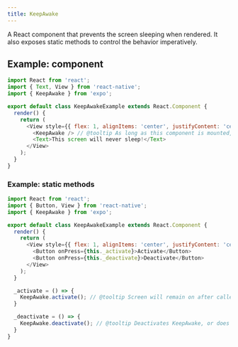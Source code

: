 ```yaml
---
title: KeepAwake
---
```


A React component that prevents the screen sleeping when rendered. It also exposes static methods to control the behavior imperatively.

## Example: component

```javascript
import React from 'react';
import { Text, View } from 'react-native';
import { KeepAwake } from 'expo';

export default class KeepAwakeExample extends React.Component {
  render() {
    return (
      <View style={{ flex: 1, alignItems: 'center', justifyContent: 'center' }}>
        <KeepAwake /> // @tooltip As long as this component is mounted, the screen will not turn off from being idle.
        <Text>This screen will never sleep!</Text>
      </View>
    );
  }
}
```

### Example: static methods

```javascript
import React from 'react';
import { Button, View } from 'react-native';
import { KeepAwake } from 'expo';

export default class KeepAwakeExample extends React.Component {
  render() {
    return (
      <View style={{ flex: 1, alignItems: 'center', justifyContent: 'center' }}>
        <Button onPress={this._activate}>Activate</Button>
        <Button onPress={this._deactivate}>Deactivate</Button>
      </View>
    );
  }

  _activate = () => {
    KeepAwake.activate(); // @tooltip Screen will remain on after called until <strong>KeepAwake.deactivate()</strong> is called.
  }

  _deactivate = () => {
    KeepAwake.deactivate(); // @tooltip Deactivates KeepAwake, or does nothing if it was never activated.
  }
}
```

#